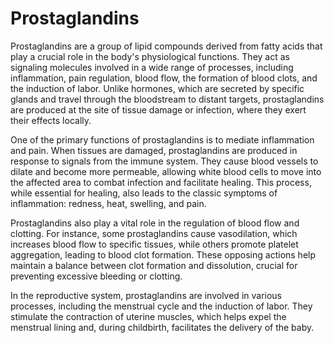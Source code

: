 <!--
source: GPT-4o
tags: components
-->

# Prostaglandins

Prostaglandins are a group of lipid compounds derived from fatty acids that play a crucial role in the body's physiological functions. They act as signaling molecules involved in a wide range of processes, including inflammation, pain regulation, blood flow, the formation of blood clots, and the induction of labor. Unlike hormones, which are secreted by specific glands and travel through the bloodstream to distant targets, prostaglandins are produced at the site of tissue damage or infection, where they exert their effects locally.

One of the primary functions of prostaglandins is to mediate inflammation and pain. When tissues are damaged, prostaglandins are produced in response to signals from the immune system. They cause blood vessels to dilate and become more permeable, allowing white blood cells to move into the affected area to combat infection and facilitate healing. This process, while essential for healing, also leads to the classic symptoms of inflammation: redness, heat, swelling, and pain.

Prostaglandins also play a vital role in the regulation of blood flow and clotting. For instance, some prostaglandins cause vasodilation, which increases blood flow to specific tissues, while others promote platelet aggregation, leading to blood clot formation. These opposing actions help maintain a balance between clot formation and dissolution, crucial for preventing excessive bleeding or clotting.

In the reproductive system, prostaglandins are involved in various processes, including the menstrual cycle and the induction of labor. They stimulate the contraction of uterine muscles, which helps expel the menstrual lining and, during childbirth, facilitates the delivery of the baby.
